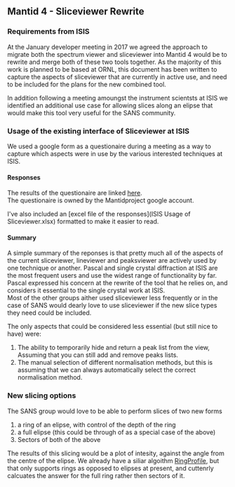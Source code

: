 ## Mantid 4 - Sliceviewer Rewrite

### Requirements from ISIS

At the January developer meeting in 2017 we agreed the approach to migrate both the spectrum viewer and sliceviewer into Mantid 4 
would be to rewrite and merge both of these two tools together.  As the majority of this work is planned to be based at ORNL, this document 
has been written to capture the aspects of sliceviewer that are currently in active use, and need to be included for the plans for the new 
combined tool.

In addition following a meeting amoungst the instrument scientsts at ISIS we identified an additional use case for allowing slices along an elipse that would make this tool very useful for the SANS community.

### Usage of the existing interface of Sliceviewer at ISIS

We used a google form as a questionaire during a meeting as a way to capture which aspects were in use by the various interested techniques at ISIS.

#### Responses

The results of the questionaire are linked [here](https://docs.google.com/forms/d/1l4CLQXWHC03E2hKzADrRf96ZiTGCqfz0AW9VIB6ImsE/edit#responses).  
The questionaire is owned by the Mantidproject google account.

I've also included an [excel file of the responses](ISIS Usage of Sliceviewer.xlsx)  formatted to make it easier to read.

#### Summary

A simple summary of the reponses is that pretty much all of the aspects of the current sliceviewer, lineviewer and peaksviewer are actively used by one technique or another.
Pascal and single crystal diffraction at ISIS are the most frequent users and use the widest range of functionality by far.  
Pascal expressed his concern at the rewrite of the tool that he relies on, and considers it essential to the single crystal work at ISIS.   
Most of the other groups aither used sliceviewer less frequently or in the case of SANS would dearly love to use sliceviewer if the new slice types they need could be included.

The only aspects that could be considered less essential (but still nice to have) were:

1. The ability to temporarily hide and return a peak list from the view, Assuming that you can still add and remove peaks lists.
1. The manual selection of different normalisation methods, but this is assuming that we can always automatically select the correct normalisation method.


### New slicing options

The SANS group would love to be able to perform slices of two new forms
1. a ring of an elipse, with control of the depth of the ring
1. a full elipse (this could be through of as a special case of the above)
1. Sectors of both of the above

The results of this slicing would be a plot of intesity, against the angle from the centre of the elipse. 
We already have a siliar algoithm [RingProfile](http://docs.mantidproject.org/nightly/algorithms/RingProfile-v1.html), 
but that only supports rings as opposed to elipses at present, and cuttenrly calcuates the answer for the full ring 
rather then sectors of it.
